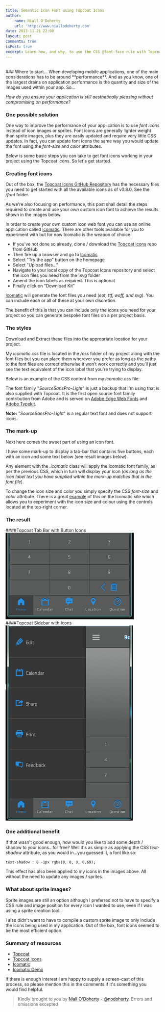 ```yaml
---
title: Semantic Icon Font using Topcoat Icons
author:
	name: Niall O'Doherty
	url: 'http://www.niallodoherty.com'
date: 2013-11-21 22:00
layout: post
comments: true
isPost: true
excerpt: Learn how, and why, to use the CSS @font-face rule with Topcoat icons in your mobile applications
---
```


<br />
### Where to start...
When developing mobile applications, one of the main considerations has to be around **performance**.  And as you know, one of the largest drains on application performance is the quantity and size of the images used within your app. So...

*How do you ensure your application is still aesthetically pleasing without compromising on performance?*

### One possible solution
One way to improve the performance of your application is to use *font icons* instead of icon images or sprites.  Font icons are generally lighter weight than sprite images, plus they are easily updated and require very little CSS updates.  In fact, you can update font icons the same way you would update the font using the *font-size* and *color* attributes. 

Below is some basic steps you can take to get font icons working in your project using the Topcoat icons.  So let's get started. 
 
### Creating font icons
Out of the box, the [Topcoat Icons GitHub Repository](https://github.com/topcoat/icons) has the necessary files you need to get started with all the available icons as of v0.8.0.  See the */font* folder.  

As we're also focusing on performance, this post shall detail the steps required to create and use your *own* custom icon font to achieve the results shown in the images below.

In order to create your own custom icon web font you can use an online application called [Icomatic](http://www.icomatic.io/).  There are other tools available for you to experiment with but for now Icomatic is the weapon of choice. 

* If you've not done so already, clone / download the [Topcoat icons](https://github.com/topcoat/icons) repo from GitHub
* Then fire up a browser and go to [Icomatic](http://www.icomatic.io/)
* Select "Try the app" button on the homepage
* Select "Upload files..."
* Navigate to your local copy of the Topcoat Icons repository and select the icon files you need from the *\svg* folder 
* Amend the icon labels as required.  This is optional
* Finally click on "Download Kit"

[Icomatic](http://www.icomatic.io/) will generate the font files you need (*eot, ttf, woff, and svg*).  You can include each or all of these at your own discretion.  

The benefit of this is that you can include only the icons you need for your project so you can generate bespoke font files on a per project basis.

### The styles 
Download and Extract these files into the appropriate location for your project.  

My *icomatic.css* file is located in the */css* folder of my project along with the font files but you can place them wherever you prefer as long as the paths to the font files are correct otherwise it won't work correctly and you'll just see the text equivalent of the icon label that you're trying to display.

Below is an example of the CSS content from my *icomatic.css* file:

<script src="https://gist.github.com/nodoherty/7582412.js"></script>

The font family "*SourceSansPro-Light*" is just a backup that I'm using that is also supplied with Topcoat.  It is the first open source font family contribution from Adobe and is served on [Adobe Edge Web Fonts](https://edgewebfonts.adobe.com/fonts#/?nameFilter=source&collection=source-sans-pro) and [Adobe Typekit](https://typekit.com/fonts/source-sans-pro).  

**Note:** "*SourceSansPro-Light*" is a regular text font and does not support icons.

### The mark-up
Next here comes the sweet part of using an icon font. 

I have some mark-up to display a tab-bar that contains five buttons, each with an icon and some text below (see result images below).

<script src="https://gist.github.com/nodoherty/7582987.js"></script>

Any element with the *.icomatic* class will apply the icomatic font family, as per the previous CSS, which in turn will display your icon (*as long as the icon label text you have supplied within the mark-up matches that in the font file*).

To change the icon size and color you simply specify the CSS *font-size* and *color* attribute.
There is a great [example](http://icomatic.github.io/sample-set/kit/icomatic.html) of this on the Icomatic site which allows you to experiment with the icon size and colour using the controls located at the top-right corner.

### The result
####Topcoat Tab Bar with Button Icons
![Topcoat Tab Bar with Button Icons](topcoat-tabbar-with-buttons.png "Topcoat Tab Bar with Button Icons") <br />
####Topcoat Sidebar with Icons
![Topcoat Sidebar with Icons](topcoat-sidebar-with-icons.png "Topcoat Sidebar with Icons")

### One additional benefit
If that wasn't good enough, how would you like to add some depth / shadow to your icons...for free?  Well it's as simple as applying the CSS *text-shadow* attribute, as you would in...you guessed it, a font like so:

<pre><code>text-shadow : 0 -1px rgba(0, 0, 0, 0.69);</code></pre>

This effect has also been applied to my icons in the images above.  All without the need to update any images / sprites.

### What about sprite images?
Sprite images are still an option although I preferred not to have to specify a CSS rule and image position for every icon I wanted to use, even if I was using a sprite creation tool.

I also didn't want to have to compile a custom sprite image to only include the icons being used in my application.  Out of the box, font icons seemed to be the most efficient option.

### Summary of resources
* [Topcoat](http://topcoat.io)
* [Topcoat Icons](https://github.com/topcoat/icons)
* [Icomatic](http://icomatic.io)
* [Icomatic Demo](http://icomatic.github.io/sample-set/kit/icomatic.html)

If there is enough interest I am happy to supply a screen-cast of this process, so please mention this in the comments if it's something you would find helpful. 

> Kindly brought to you by [Niall O'Doherty](http://www.twitter.com/nodoherty) - [@nodoherty](http://www.twitter.com/nodoherty).
> Errors and omissions excepted

